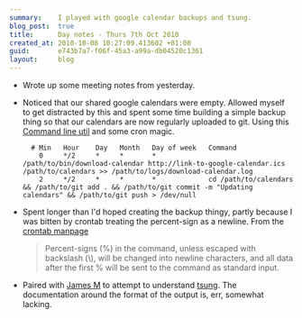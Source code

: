 ```yaml
---
summary:    I played with google calendar backups and tsung.
blog_post:  true
title:      Day notes - Thurs 7th Oct 2010
created_at: 2010-10-08 10:27:09.413602 +01:00
guid:       e743b7a7-f06f-45a3-a99a-db04520c1361
layout:     blog
---
```


* Wrote up some meeting notes from yesterday.

* Noticed that our shared google calendars were empty.  Allowed myself to get distracted by this and spent some time building a simple backup thing so that our calendars are now regularly uploaded to git.  Using this [Command line util](http://gist.github.com/614972) and some cron magic.

        # Min   Hour    Day   Month   Day of week   Command
          0     */2     *     *       *             /path/to/bin/download-calendar http://link-to-google-calendar.ics /path/to/calendars >> /path/to/logs/download-calendar.log
          2     */2     *     *       *             cd /path/to/calendars && /path/to/git add . && /path/to/git commit -m "Updating calendars" && /path/to/git push > /dev/null

* Spent longer than I'd hoped creating the backup thingy, partly because I was bitten by crontab treating the percent-sign as a newline.  From the [crontab manpage](http://unixhelp.ed.ac.uk/CGI/man-cgi?crontab+5)

  > Percent-signs (%) in the command, unless escaped with backslash (\\), will be changed into newline characters, and all data after the first % will be sent to the command as standard input.

* Paired with [James M](http://blog.floehopper.org/) to attempt to understand [tsung](http://tsung.erlang-projects.org/).  The documentation around the format of the output is, err, somewhat lacking.
